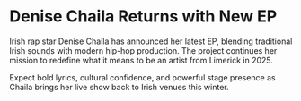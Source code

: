# Denise Chaila Returns with New EP

Irish rap star Denise Chaila has announced her latest EP, blending traditional Irish sounds with modern hip-hop production. The project continues her mission to redefine what it means to be an artist from Limerick in 2025.

Expect bold lyrics, cultural confidence, and powerful stage presence as Chaila brings her live show back to Irish venues this winter.
